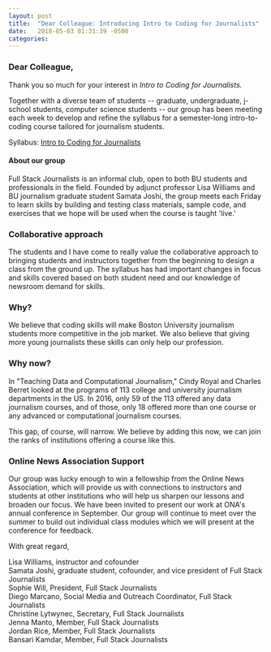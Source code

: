 ```yaml
---
layout: post
title:  "Dear Colleague: Introducing Intro to Coding for Journalists"
date:   2018-05-03 01:31:39 -0500
categories:
---
```


### Dear Colleague,

Thank you so much for your interest in *Intro to Coding for Journalists.*

Together with a diverse team of students -- graduate, undergraduate, j-school students, computer science students -- our group has been meeting each week to develop and refine the syllabus for a semester-long intro-to-coding course tailored for journalism students.

Syllabus: [Intro to Coding for Journalists](https://github.com/fullstackjournalists/intro-to-coding-for-journalists)

#### About our group

Full Stack Journalists is an informal club, open to both BU students and professionals in the field. Founded by adjunct professor Lisa Williams and BU journalism graduate student Samata Joshi, the group meets each Friday to learn skills by building and testing class materials, sample code, and exercises that we hope will be used when the course is taught 'live.'

### Collaborative approach

The students and I have come to really value the collaborative approach to bringing students and instructors together from the beginning to design a class from the ground up. The syllabus has had important changes in focus and skills covered based on both student need and our knowledge of newsroom demand for skills.

### Why?

We believe that coding skills will make Boston University journalism students more competitive in the job market. We also believe that giving more young journalists these skills can only help our profession.

### Why now?

In "Teaching Data and Computational Journalism," Cindy Royal and Charles Berret looked at the programs of 113 college and university journalism departments in the US. In 2016, only 59 of the 113 offered any data journalism courses, and of those, only 18 offered more than one course or any advanced or computational journalism courses.

This gap, of course, will narrow. We believe by adding this now, we can join the ranks of institutions offering a course like this.

### Online News Association Support

Our group was lucky enough to win a fellowship from the Online News Association, which will provide us with connections to instructors and students at other institutions who will help us sharpen our lessons and broaden our focus. We have been invited to present our work at ONA's annual conference in September. Our group will continue to meet over the summer to build out individual class modules which we will present at the conference for feedback.

With great regard,

Lisa Williams, instructor and cofounder<br>
Samata Joshi, graduate student, cofounder, and vice president of Full Stack Journalists<br>
Sophie Will, President, Full Stack Journalists<br>
Diego Marcano, Social Media and Outreach Coordinator, Full Stack Journalists<br>
Christine Lytwynec, Secretary, Full Stack Journalists<br>
Jenna Manto, Member, Full Stack Journalists<br>
Jordan Rice, Member, Full Stack Journalists<br>
Bansari Kamdar, Member, Full Stack Journalists<br>
